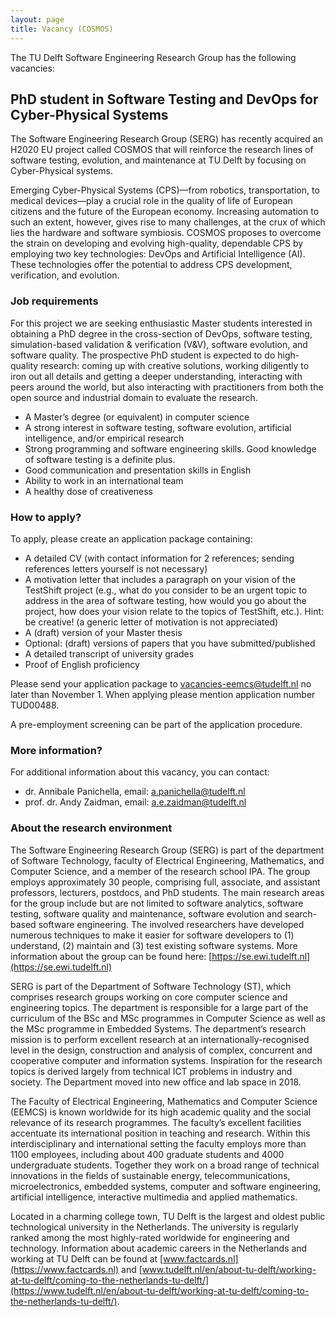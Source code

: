 ```yaml
---
layout: page
title: Vacancy (COSMOS)
---
```


The TU Delft Software Engineering Research Group has the following vacancies: 

## PhD student in Software Testing and DevOps for Cyber-Physical Systems 

The Software Engineering Research Group (SERG) has recently acquired an H2020 EU project called COSMOS that will reinforce the research lines of software testing, evolution, and maintenance at TU Delft by focusing on Cyber-Physical systems.

Emerging Cyber-Physical Systems (CPS)—from robotics, transportation, to medical devices—play a crucial role in the quality of life of European citizens and the future of the European economy. Increasing automation to such an extent, however, gives rise to many challenges, at the crux of which lies the hardware and software symbiosis. COSMOS proposes to overcome the strain on developing and evolving high-quality, dependable CPS by employing two key technologies: DevOps and Artificial Intelligence (AI). These technologies offer the potential to address CPS development, verification, and evolution.

### Job requirements

For this project we are seeking enthusiastic Master students interested in obtaining a PhD degree in the cross-section of DevOps, software testing, simulation-based validation & verification (V&V), software evolution, and software quality. The prospective PhD student is expected to do high-quality research: coming up with creative solutions, working diligently to iron out all details and getting a deeper understanding, interacting with peers around the world, but also interacting with practitioners from both the open source and industrial domain to evaluate the research.

- A Master’s degree (or equivalent) in computer science
- A strong interest in software testing, software evolution, artificial intelligence, and/or empirical research
- Strong programming and software engineering skills. Good knowledge of software testing is a definite plus.
- Good communication and presentation skills in English
- Ability to work in an international team
- A healthy dose of creativeness

### How to apply? 
To apply, please create an application package containing:
- A detailed CV (with contact information for 2 references; sending references letters yourself is not necessary)
- A motivation letter that includes a paragraph on your vision of the TestShift project (e.g., what do you consider to be an urgent topic to address in the area of software testing, how would you go about the project, how does your vision relate to the topics of TestShift, etc.). Hint: be creative! (a generic letter of motivation is not appreciated)
- A (draft) version of your Master thesis
- Optional: (draft) versions of papers that you have submitted/published
- A detailed transcript of university grades
- Proof of English proficiency

Please send your application package to vacancies-eemcs@tudelft.nl no later than November 1. When applying please mention application number TUD00488.

A pre-employment screening can be part of the application procedure.


### More information?

For additional information about this vacancy, you can contact:
- dr. Annibale Panichella, email: a.panichella@tudelft.nl
- prof. dr. Andy Zaidman, email: a.e.zaidman@tudelft.nl

### About the research environment

The Software Engineering Research Group (SERG) is part of the department of Software Technology, faculty of Electrical Engineering, Mathematics, and Computer Science, and a member of the research school IPA. The group employs approximately 30 people, comprising full, associate, and assistant professors, lecturers, postdocs, and PhD students. The main research areas for the group include but are not limited to software analytics, software testing, software quality and maintenance, software evolution and search-based software engineering. The involved researchers have developed numerous techniques to make it easier for software developers to (1) understand, (2) maintain and (3) test existing software systems. More information about the group can be found here: [https://se.ewi.tudelft.nl](https://se.ewi.tudelft.nl)

SERG is part of the Department of Software Technology (ST), which comprises research groups working on core computer science and engineering topics. The department is responsible for a large part of the curriculum of the BSc and MSc programmes in Computer Science as well as the MSc programme in Embedded Systems. The department’s research mission is to perform excellent research at an internationally-recognised level in the design, construction and analysis of complex, concurrent and cooperative computer and information systems. Inspiration for the research topics is derived largely from technical ICT problems in industry and society. The Department moved into new office and lab space in 2018.

The Faculty of Electrical Engineering, Mathematics and Computer Science (EEMCS) is known worldwide for its high academic quality and the social relevance of its research programmes. The faculty’s excellent facilities accentuate its international position in teaching and research. Within this interdisciplinary and international setting the faculty employs more than 1100 employees, including about 400 graduate students and 4000 undergraduate students. Together they work on a broad range of technical innovations in the fields of sustainable energy, telecommunications, microelectronics, embedded systems, computer and software engineering, artificial intelligence, interactive multimedia and applied mathematics.

Located in a charming college town, TU Delft is the largest and oldest public technological university in the Netherlands. The university is regularly ranked among the most highly-rated worldwide for engineering and technology. Information about academic careers in the Netherlands and working at TU Delft can be found at [www.factcards.nl](https://www.factcards.nl) and [www.tudelft.nl/en/about-tu-delft/working-at-tu-delft/coming-to-the-netherlands-tu-delft/](https://www.tudelft.nl/en/about-tu-delft/working-at-tu-delft/coming-to-the-netherlands-tu-delft/).

